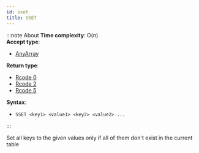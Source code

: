 ```yaml
---
id: sset
title: SSET
---
```



:::note About
**Time complexity**: O(n)  
**Accept type**:

- [AnyArray](../protocol/data-types.md#any-array)

**Return type**:

- [Rcode 0](../protocol/response-codes.md)
- [Rcode 2](../protocol/response-codes.md)
- [Rcode 5](../protocol/response-codes.md)

**Syntax**:

- `SSET <key1> <value1> <key2> <value2> ...`

:::

Set all keys to the given values only if all of them don't exist in the current table
